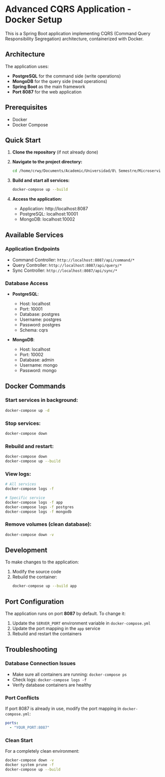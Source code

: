 # Advanced CQRS Application - Docker Setup

This is a Spring Boot application implementing CQRS (Command Query Responsibility Segregation) architecture, containerized with Docker.

## Architecture

The application uses:
- **PostgreSQL** for the command side (write operations)
- **MongoDB** for the query side (read operations)  
- **Spring Boot** as the main framework
- **Port 8087** for the web application

## Prerequisites

- Docker
- Docker Compose

## Quick Start

1. **Clone the repository** (if not already done)

2. **Navigate to the project directory:**
   ```bash
   cd /home/crwy/Documents/Academic/Universidad/8\ Semestre/Microservicios/CQRS/arquitectura-software-udemy/cqrs/advanced-cqrs
   ```

3. **Build and start all services:**
   ```bash
   docker-compose up --build
   ```

4. **Access the application:**
   - Application: http://localhost:8087
   - PostgreSQL: localhost:10001
   - MongoDB: localhost:10002

## Available Services

### Application Endpoints
- Command Controller: `http://localhost:8087/api/command/*`
- Query Controller: `http://localhost:8087/api/query/*`
- Sync Controller: `http://localhost:8087/api/sync/*`

### Database Access
- **PostgreSQL**: 
  - Host: localhost
  - Port: 10001
  - Database: postgres
  - Username: postgres
  - Password: postgres
  - Schema: cqrs

- **MongoDB**:
  - Host: localhost
  - Port: 10002
  - Database: admin
  - Username: mongo
  - Password: mongo

## Docker Commands

### Start services in background:
```bash
docker-compose up -d
```

### Stop services:
```bash
docker-compose down
```

### Rebuild and restart:
```bash
docker-compose down
docker-compose up --build
```

### View logs:
```bash
# All services
docker-compose logs -f

# Specific service
docker-compose logs -f app
docker-compose logs -f postgres
docker-compose logs -f mongodb
```

### Remove volumes (clean database):
```bash
docker-compose down -v
```

## Development

To make changes to the application:

1. Modify the source code
2. Rebuild the container:
   ```bash
   docker-compose up --build app
   ```

## Port Configuration

The application runs on port **8087** by default. To change it:

1. Update the `SERVER_PORT` environment variable in `docker-compose.yml`
2. Update the port mapping in the `app` service
3. Rebuild and restart the containers

## Troubleshooting

### Database Connection Issues
- Make sure all containers are running: `docker-compose ps`
- Check logs: `docker-compose logs -f`
- Verify database containers are healthy

### Port Conflicts
If port 8087 is already in use, modify the port mapping in `docker-compose.yml`:
```yaml
ports:
  - "YOUR_PORT:8087"
```

### Clean Start
For a completely clean environment:
```bash
docker-compose down -v
docker system prune -f
docker-compose up --build
```
